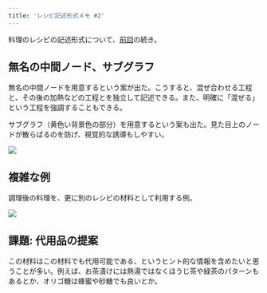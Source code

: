 ```yaml
---
title: 'レシピ記述形式メモ #2'
---
```

料理のレシピの記述形式について、[前回](https://r7kamura.com/articles/2022-05-13-mermaid-recipe-memo)の続き。

無名の中間ノード、サブグラフ
--------------

無名の中間ノードを用意するという案が出た。こうすると、混ぜ合わせる工程と、その後の加熱などの工程とを独立して記述できる。また、明確に「混ぜる」という工程を強調することもできる。

サブグラフ（黄色い背景色の部分）を用意するという案も出た。見た目上のノードが散らばるのを防げ、視覚的な誘導もしやすい。

![](https://lh5.googleusercontent.com/OhRT0OBOqdvOuPrZKy8gTNXpzgkZLLPcD5nBPPrfe-mRR0Ms4Rpm6ZrPEi2DNjpAi0t05X6xY1vqzy6xESX6917GAe44tx5_HKLn-Lyf5ul5rvh_l0-Abcl3DcLfpRtmikuO9aXwl2maGFPFXA)

複雑な例
----

調理後の料理を、更に別のレシピの材料として利用する例。

![](https://lh4.googleusercontent.com/ynL6wFzITPVGKQKj00hvQKm8hizhT_7F68OGvw8objfzbA198hswld0nm7jCFt46wY4-mmyop-AgF_Z2e6LAyuoMDSlnzJ5AqiQBmtXXYjLESuQruBo3-v1FjRprqqreNuPd7zbw85WBpFfqAA)

課題: 代用品の提案
----------

この材料はこの材料でも代用可能である、というヒント的な情報を含めたいと思うことが多い。例えば、お茶漬けには熱湯ではなくほうじ茶や緑茶のパターンもあるとか、オリゴ糖は蜂蜜や砂糖でも良いとか。
